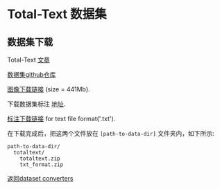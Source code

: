 # Total-Text 数据集

## 数据集下载

Total-Text [文章](https://arxiv.org/abs/1710.10400)

[数据集github仓库](https://github.com/cs-chan/Total-Text-Dataset/tree/master/Dataset)

[图像下载链接](https://drive.google.com/file/d/1bC68CzsSVTusZVvOkk7imSZSbgD1MqK2/view?usp=sharing) (size = 441Mb).

下载数据集标注 [地址](https://github.com/cs-chan/Total-Text-Dataset/tree/master/Groundtruth/Text).

[标注下载链接](https://drive.google.com/file/d/1v-pd-74EkZ3dWe6k0qppRtetjdPQ3ms1/view?usp=sharing) for text file format('.txt').

在下载完成后，把这两个文件放在 `[path-to-data-dir]` 文件夹内，如下所示:
```
path-to-data-dir/
  totaltext/
    totaltext.zip
    txt_format.zip

```

[返回dataset converters](converters.md)
